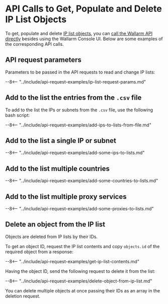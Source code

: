 [access-wallarm-api-docs]: ../../api/overview.md#your-own-client
[application-docs]:        ../settings/applications.md

# API Calls to Get, Populate and Delete IP List Objects

To get, populate and delete [IP list objects](../../user-guides/ip-lists/overview.md), you can [call the Wallarm API directly](../../api/overview.md) besides using the Wallarm Console UI. Below are some examples of the corresponding API calls.

## API request parameters

Parameters to be passed in the API requests to read and change IP lists:

--8<-- "../include/api-request-examples/ip-list-request-params.md"

## Add to the list the entries from the `.csv` file

To add to the list the IPs or subnets from the `.csv` file, use the following bash script:

--8<-- "../include/api-request-examples/add-ips-to-lists-from-file.md"

## Add to the list a single IP or subnet

--8<-- "../include/api-request-examples/add-some-ips-to-lists.md"

## Add to the list multiple countries

--8<-- "../include/api-request-examples/add-some-countries-to-lists.md"

## Add to the list multiple proxy services

--8<-- "../include/api-request-examples/add-some-proxies-to-lists.md"

## Delete an object from the IP list

Objects are deleted from IP lists by their IDs.

To get an object ID, request the IP list contents and copy `objects.id` of the required object from a response:

--8<-- "../include/api-request-examples/get-ip-list-contents.md"

Having the object ID, send the following request to delete it from the list:

--8<-- "../include/api-request-examples/delete-object-from-ip-list.md"

You can delete multiple objects at once passing their IDs as an array in the deletion request.